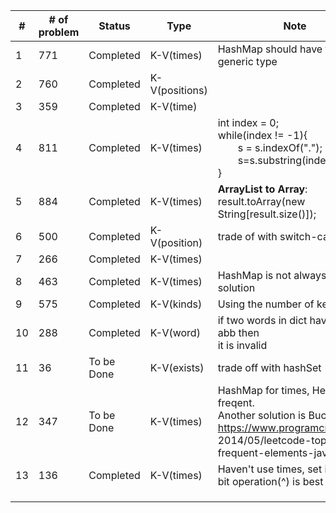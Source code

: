 | #   | # of problem | Status     | Type           | Note                                                                                                                                                     |
| --- | ------------ | ---------- | -------------- | -------------------------------------------------------------------------------------------------------------------------------------------------------- |
| 1   | 771          | Completed  | K-V(times)     | HashMap should have two generic type                                                                                                                     |
| 2   | 760          | Completed  | K-V(positions) |                                                                                                                                                          |
| 3   | 359          | Completed  | K-V(time)      |                                                                                                                                                          |
| 4   | 811          | Completed  | K-V(times)     | int index = 0;<br>while(index != -1){<br>&emsp;&emsp;s = s.indexOf(".");<br>&emsp;&emsp;s=s.substring(index + 1);<br>}</pre>                             |
| 5   | 884          | Completed  | K-V(times)     | **ArrayList to Array**:<br> result.toArray(new String[result.size()]);                                                                                   |
| 6   | 500          | Completed  | K-V(position)  | trade of with switch-case                                                                                                                                |
| 7   | 266          | Completed  | K-V(times)     |                                                                                                                                                          |
| 8   | 463          | Completed  | K-V(times)     | HashMap is not always the best solution                                                                                                                  |
| 9   | 575          | Completed  | K-V(kinds)     | Using the number of keys                                                                                                                                 |
| 10  | 288          | Completed  | K-V(word)      | if two words in dict have same abb then<br> it is invalid                                                                                                |
| 11  | 36           | To be Done | K-V(exists)    | trade off with hashSet                                                                                                                                   |
| 12  | 347          | To be Done | K-V(times)     | HashMap for times, Heap for k freqent.<br>Another solution is Bucket Sort<br>https://www.programcreek.com/<br>2014/05/leetcode-top-k-frequent-elements-java/ |
| 13  | 136          | Completed  | K-V(times)     | Haven't use times, set is better.<br> bit operation(^) is best                                                                                           |
|     |              |            |                |                                                                                                                                                          |
|     |              |            |                |                                                                                                                                                          |
|     |              |            |                |                                                                                                                                                          |
